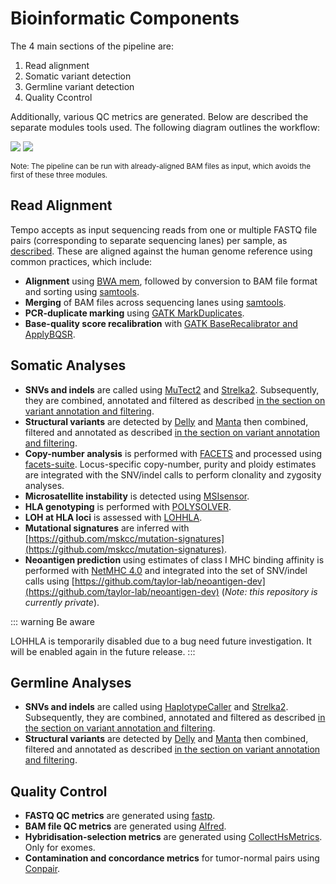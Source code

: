 # Bioinformatic Components

The 4 main sections of the pipeline are:
1. Read alignment
2. Somatic variant detection
3. Germline variant detection
4. Quality Ccontrol

Additionally, various QC metrics are generated. Below are described the separate modules tools used. The following diagram outlines the workflow:

<img id="diagram" src="./pipeline-flowchart.png"/>
<img id="dag" src="./dag.png"/>

<small>Note: The pipeline can be run with already-aligned BAM files as input, which avoids the first of these three modules.</small>

## Read Alignment

Tempo accepts as input sequencing reads from one or multiple FASTQ file pairs (corresponding to separate sequencing lanes) per sample, as [described](running-the-pipeline.md#the-mapping-file). These are aligned against the human genome reference using common practices, which include:
* __Alignment__ using [BWA mem](http://bio-bwa.sourceforge.net/), followed by conversion to BAM file format and sorting using [samtools](https://samtools.github.io).
* __Merging__ of BAM files across sequencing lanes using [samtools](https://samtools.github.io).
* __PCR-duplicate marking__ using [GATK MarkDuplicates](https://software.broadinstitute.org/gatk).
* __Base-quality score recalibration__ with [GATK BaseRecalibrator and ApplyBQSR](https://software.broadinstitute.org/gatk/).


## Somatic Analyses

* __SNVs and indels__ are called using [MuTect2](https://software.broadinstitute.org/gatk/documentation/tooldocs/4.beta.4/org_broadinstitute_hellbender_tools_walkers_mutect_Mutect2.php) and [Strelka2](https://github.com/Illumina/strelka). Subsequently, they are combined, annotated and filtered as described [in the section on variant annotation and filtering](variant-annotation-and-filtering.md#somatic-snvs-and-indels).
* __Structural variants__ are detected by [Delly](https://github.com/dellytools/delly) and [Manta](https://github.com/Illumina/manta) then combined, filtered and annotated as described [in the section on variant annotation and filtering](variant-annotation-and-filtering.md#somatic-and-germline-svs).
* __Copy-number analysis__ is performed with [FACETS](https://github.com/mskcc/facets) and processed using [facets-suite](https://github.com/mskcc/facets-suite). Locus-specific copy-number, purity and ploidy estimates are integrated with the SNV/indel calls to perform clonality and zygosity analyses.
* __Microsatellite instability__ is detected using [MSIsensor](https://github.com/ding-lab/msisensor).
* __HLA genotyping__ is performed with [POLYSOLVER](https://software.broadinstitute.org/cancer/cga/polysolver).
* __LOH at HLA loci__ is assessed with [LOHHLA](https://github.com/mskcc/lohhla).
* __Mutational signatures__ are inferred with [https://github.com/mskcc/mutation-signatures](https://github.com/mskcc/mutation-signatures).
* __Neoantigen prediction__ using estimates of class I MHC binding affinity is performed with [NetMHC 4.0](https://www.ncbi.nlm.nih.gov/pubmed/28978689) and integrated into the set of SNV/indel calls using [https://github.com/taylor-lab/neoantigen-dev](https://github.com/taylor-lab/neoantigen-dev) (_Note: this repository is currently private_).

::: warning Be aware

LOHHLA is temporarily disabled due to a bug need future investigation. It will be enabled again in the future release. :::

## Germline Analyses

* __SNVs and indels__ are called using [HaplotypeCaller](https://software.broadinstitute.org/gatk/documentation/tooldocs/4.0.8.0/org_broadinstitute_hellbender_tools_walkers_haplotypecaller_HaplotypeCaller.php) and [Strelka2](https://github.com/Illumina/strelka). Subsequently, they are combined, annotated and filtered as described [in the section on variant annotation and filtering](variant-annotation-and-filtering.md#germline-snvs-and-indels).
* __Structural variants__ are detected by [Delly](https://github.com/dellytools/delly) and [Manta](https://github.com/Illumina/manta) then combined, filtered and annotated as described [in the section on variant annotation and filtering](variant-annotation-and-filtering.md#somatic-and-germline-svs).


## Quality Control

* __FASTQ QC metrics__ are generated using [fastp](https://github.com/OpenGene/fastp).
* __BAM file QC metrics__ are generated using [Alfred](https://github.com/tobiasrausch/alfred).
* __Hybridisation-selection metrics__ are generated using [CollectHsMetrics](https://software.broadinstitute.org/gatk/documentation/tooldocs/4.beta.6/picard_analysis_directed_CollectHsMetrics.php). Only for exomes.
* __Contamination and concordance metrics__ for tumor-normal pairs using [Conpair](https://github.com/mskcc/Conpair).

